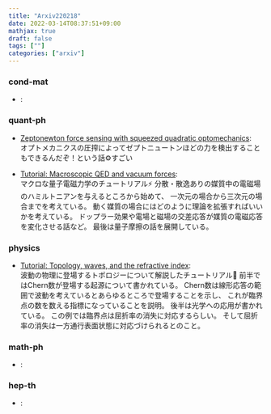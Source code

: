 ```yaml
---
title: "Arxiv220218"
date: 2022-03-14T08:37:51+09:00
mathjax: true
draft: false
tags: [""]
categories: ["arxiv"]
---
```

### cond-mat
- []():  


### quant-ph
- [Zeptonewton force sensing with squeezed quadratic optomechanics](https://arxiv.org/abs/2202.08690):  
オプトメカニクスの圧搾によってゼプトニュートンほどの力を検出することもできるんだぞ！という話⚙すごい


- [Tutorial: Macroscopic QED and vacuum forces](https://arxiv.org/abs/2202.08762):  
マクロな量子電磁力学のチュートリアル⚡️
分散・散逸ありの媒質中の電磁場のハミルトニアンを与えるところから始めて、
一次元の場合から三次元の場合までを考えている。
動く媒質の場合にはどのように理論を拡張すればいいかを考えている。
ドップラー効果や電場と磁場の交差応答が媒質の電磁応答を変化させる話など。
最後は量子摩擦の話を展開している。


### physics
- [Tutorial: Topology, waves, and the refractive index](https://arxiv.org/abs/2202.08643):  
波動の物理に登場するトポロジーについて解説したチュートリアル🍩
前半ではChern数が登場する起源について書かれている。
Chern数は線形応答の範囲で波動を考えているとあらゆるところで登場することを示し、
これが臨界点の数を数える指標になっていることを説明。
後半は光学への応用が書かれている。
この例では臨界点は屈折率の消失に対応するらしい。
そして屈折率の消失は一方通行表面状態に対応づけられるとのこと。


### math-ph
- []():  


### hep-th
- []():  
